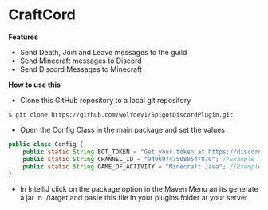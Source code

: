 # CraftCord

**Features**

- Send Death, Join and Leave messages to the guild
- Send Minecraft messages to Discord
- Send Discord Messages to Minecraft

**How to use this**

- Clone this GitHub repository to a local git repository
```
$ git clone https://github.com/wolfdev1/SpigotDiscordPlugin.git
```
- Open the Config Class in the main package and set the values
```java
public class Config {
    public static String BOT_TOKEN = "Get your token at https://discord.com/developers/applications";
    public static String CHANNEL_ID = "940697475088547870"; //Example Text Channel Id
    public static String GAME_OF_ACTIVITY = "Minecraft Java"; //Example game status
}
```
- In IntelliJ click on the package option in the Maven Menu an its generate a jar in ./target and paste this file in your plugins folder at your server

